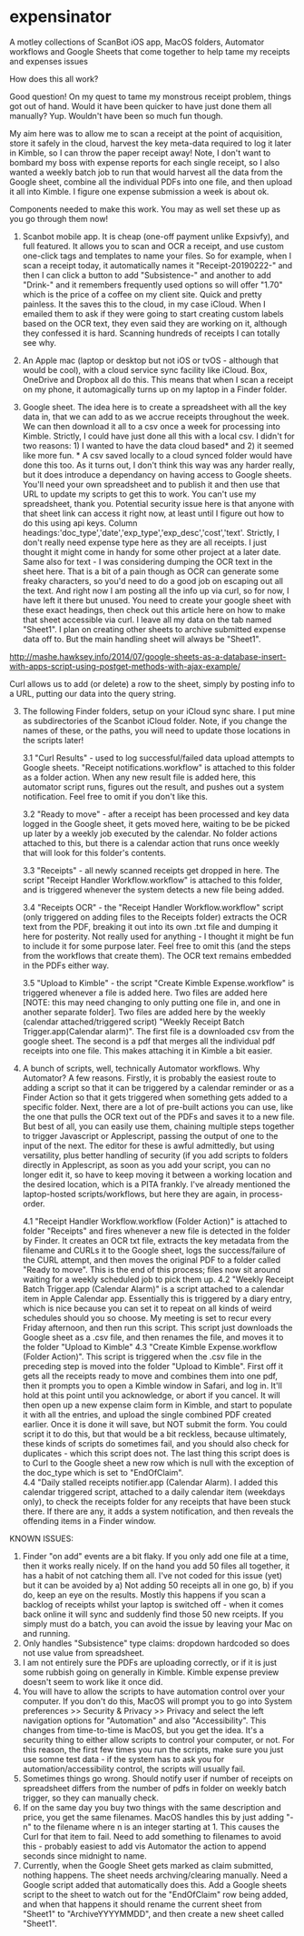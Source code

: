 # expensinator
A motley collections of ScanBot iOS app, MacOS folders, Automator workflows and Google Sheets that come together to help tame my receipts and expenses issues

How does this all work?

Good question! On my quest to tame my monstrous receipt problem, things got out of hand.  Would it have been quicker to have just done them all manually?  Yup.  Wouldn't have been so much fun though.

My aim here was to allow me to scan a receipt at the point of acquisition, store it safely in the cloud, harvest the key meta-data required to log it later in Kimble, so I can throw the paper receipt away!  Note, I don't want to bombard my boss with expense reports for each single receipt, so I also wanted a weekly batch job to run that would harvest all the data from the Google sheet, combine all the individual PDFs into one file, and then upload it all into Kimble.  I figure one expense submission a week is about ok.  

Components needed to make this work.  You may as well set these up as you go through them now!

1. Scanbot mobile app.  It is cheap (one-off payment unlike Expsivfy), and full featured.  It allows you to scan and OCR a receipt, and use custom one-click tags and templates to name your files.  So for example, when I scan a receipt today, it automatically names it "Receipt-20190222-" and then I can click a button to add "Subsistence-" and another to add "Drink-" and it remembers frequently used options so will offer "1.70" which is the price of a coffee on my client site.  Quick and pretty painless.  It the saves this to the cloud, in my case iCloud. When I emailed them to ask if they were going to start creating custom labels based on the OCR text, they even said they are working on it, although they confessed it is hard.  Scanning hundreds of receipts I can totally see why.

2. An Apple mac (laptop or desktop but not iOS or tvOS - although that would be cool), with a cloud service sync facility like iCloud.  Box, OneDrive and Dropbox all do this.  This means that when I scan a receipt on my phone, it automagically turns up on my laptop in a Finder folder.

3. Google sheet.  The idea here is to create a spreadsheet with all the key data in, that we can add to as we accrue receipts throughout the week.  We can then download it all to a csv once a week for processing into Kimble.  Strictly, I could have just done all this with a local csv.  I didn't for two reasons: 1) I wanted to have the data cloud based* and 2) it seemed like more fun.  * A csv saved locally to a cloud synced folder would have done this too.  As it turns out, I don't think this way was any harder really, but it does introduce a dependancy on having access to Google sheets.  You'll need your own spreadsheet and to publish it and then use that URL to update my scripts to get this to work.  You can't use my spreadsheet, thank you.  Potential security issue here is that anyone with that sheet link can access it right now, at least until I figure out how to do this using api keys.  Column headings:'doc_type','date','exp_type','exp_desc','cost','text'.  Strictly, I don't really need expense type here as they are all receipts.  I just thought it might come in handy for some other project at a later date.  Same also for text - I was considering dumping the OCR text in the sheet here.  That is a bit of a pain though as OCR can generate some freaky characters, so you'd need to do a good job on escaping out all the text.  And right now I am posting all the info up via curl, so for now, I have left it there but unused.
You need to create your google sheet with these exact headings, then check out this article here on how to make that sheet accessible via curl.  I leave all my data on the tab named "Sheet1".  I plan on creating other sheets to archive submitted expense data off to.  But the main handling sheet will always be "Sheet1".

http://mashe.hawksey.info/2014/07/google-sheets-as-a-database-insert-with-apps-script-using-postget-methods-with-ajax-example/


Curl allows us to add (or delete) a row to the sheet, simply by posting info to a URL, putting our data into the query string.


3. The following Finder folders, setup on your iCloud sync share.  I put mine as subdirectories of the Scanbot iCloud folder.  Note, if you change the names of these, or the paths, you will need to update those locations in the scripts later!

	3.1 "Curl Results" - used to log successful/failed data upload attempts to Google sheets.  "Receipt notifications.workflow" is attached to this folder as a folder action.  When any new result file is added here, this automator script runs, figures out the result, and pushes out a system notification.  Feel free to omit if you don't like this.
	
	3.2 "Ready to move" - after a receipt has been processed and key data logged in the Google sheet, it gets moved here, waiting to be be picked up later by a weekly job executed by the calendar.  No folder actions attached to this, but there is a calendar action that runs once weekly that will look for this folder's contents.
	
	3.3 "Receipts" - all newly scanned receipts get dropped in here.  The script "Receipt Handler Workflow.workflow" is attached to this folder, and is triggered whenever the system detects a new file being added.
	
	3.4 "Receipts OCR" - the "Receipt Handler Workflow.workflow" script (only triggered on adding files to the Receipts folder) extracts the OCR text from the PDF, breaking it out into its own .txt file and dumping it here for posterity.  Not really used for anything - I thought it might be fun to include it for some purpose later.  Feel free to omit this (and the steps from the workflows that create them).  The OCR text remains embedded in the PDFs either way.
	
	3.5 "Upload to Kimble" - the script "Create Kimble Expense.workflow" is triggered whenever a file is added here.  Two files are added here [NOTE: this may need changing to only putting one file in, and one in another separate folder].  Two files are added here by the weekly (calendar attached/triggered script) "Weekly Receipt Batch Trigger.app(Calendar alarm)".  The first file is a downloaded csv from the google sheet.  The second is a pdf that merges all the individual pdf receipts into one file.  This makes attaching it in Kimble a bit easier.


4. A bunch of scripts, well, technically Automator workflows. Why Automator?  A few reasons.  Firstly, it is probably the easiest route to adding a script so that it can be triggered by a calendar reminder or as a Finder Action so that it gets triggered when something gets added to a specific folder.  Next, there are a lot of pre-built actions you can use, like the one that pulls the OCR text out of the PDFs and saves it to a new file.  But best of all, you can easily use them, chaining multiple steps together to trigger Javascript or Applescript, passing the output of one to the input of the next.  The editor for these is awful admittedly, but using versatility, plus better handling of security (if you add scripts to folders directly in Applescript, as soon as you add your script, you can no longer edit it, so have to keep moving it between a working location and the desired location, which is a PITA frankly. 
I've already mentioned the laptop-hosted scripts/workflows, but here they are again, in process-order.

	4.1 "Receipt Handler Workflow.workflow (Folder Action)" is attached to folder "Receipts" and fires whenever a new file is detected in the folder by Finder.  It creates an OCR txt file, extracts the key metadata from the filename and CURLs it to the Google sheet, logs the success/failure of the CURL attempt, and then moves the original PDF to a folder called "Ready to move".  This is the end of this process; files now sit around waiting for a weekly scheduled job to pick them up.
	4.2 "Weekly Receipt Batch Trigger.app (Calendar Alarm)" is a script attached to a calendar item in Apple Calendar app.  Essentially this is triggered by a diary entry, which is nice because you can set it to repeat on all kinds of weird schedules should you so choose.  My meeting is set to recur every Friday afternoon, and then run this script.  This script just downloads the Google sheet as a .csv file, and then renames the file, and moves it to the folder "Upload to Kimble"
	4.3 "Create Kimble Expense.workflow (Folder Action)".  This script is triggered when the .csv file in the preceding step is moved into the folder "Upload to Kimble". First off it gets all the receipts ready to move and combines them into one pdf, then it prompts you to open a Kimble window in Safari, and log in.  It'll hold at this point until you acknowledge, or abort if you cancel. It will then open up a new expense claim form in Kimble, and start to populate it with all the entries, and upload the single combined PDF created earlier.  Once it is done it will save, but NOT submit the form.  You could script it to do this, but that would be a bit reckless, because ultimately, these kinds of scripts do sometimes fail, and you should also check for duplicates - which this script does not.  The last thing this script does is to Curl to the Google sheet a new row which is null with the exception of the doc_type which is set to "EndOfClaim".  
	4.4 "Daily stalled receipts notifier.app (Calendar Alarm).  I added this calendar triggered script, attached to a daily calendar item (weekdays only), to check the receipts folder for any receipts that have been stuck there.  If there are any, it adds a system notification, and then reveals the offending items in a Finder window.


KNOWN ISSUES:
1. Finder "on add" events are a bit flaky.  If you only add one file at a time, then it works really nicely.  If on the hand you add 50 files all together, it has a habit of not catching them all.  I've not coded for this issue (yet) but it can be avoided by a) Not adding 50 receipts all in one go, b) if you do, keep an eye on the results.  Mostly this happens if you scan a backlog of receipts whilst your laptop is switched off - when it comes back online it will sync and suddenly find those 50 new rceipts.  If you simply must do a batch, you can avoid the issue by leaving your Mac on and running.
2. Only handles "Subsistence" type claims: dropdown hardcoded so does not use value from spreadsheet.
3. I am not entirely sure the PDFs are uploading correctly, or if it is just some rubbish going on generally in Kimble.  Kimble expense preview doesn't seem to work like it once did.
4. You will have to allow the scripts to have automation control over your computer.  If you don't do this, MacOS will prompt you to go into System preferences >> Security & Privacy >> Privacy and select the left navigation options for "Automation" and also "Accessibility".  This changes from time-to-time is MacOS, but you get the idea.  It's a security thing to either allow scripts to control your computer, or not.  For this reason, the first few times you run the scripts, make sure you just use somne test data - if the system has to ask you for automation/accessibility control, the scripts will usually fail.
5. Sometimes things go wrong.  Should notify user if number of receipts on spreadsheet differs from the number of pdfs in folder on weekly batch trigger, so they can manually check.
6.  If on the same day you buy two things with the same description and price, you get the same filenames.  MacOS handles this by just adding "-n" to the filename where n is an integer starting at 1.  This causes the Curl for that item to fail.  Need to add something to filenames to avoid this - probably easiest to add vis Automator the action to append seconds since midnight to name.
7. Currently, when the Google Sheet gets marked as claim submitted, nothing happens.  The sheet needs archving/clearing manually.  Need a Google script added that automatically does this. Add a Google sheets script to the sheet to watch out for the "EndOfClaim" row being added, and when that happens it should rename the current sheet from "Sheet1" to "ArchiveYYYYMMDD", and then create a new sheet called "Sheet1".



